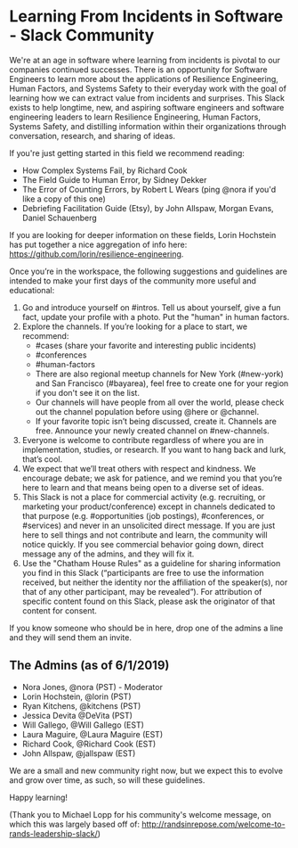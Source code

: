 # Learning From Incidents in Software - Slack Community

We're at an age in software where learning from incidents is pivotal to our companies continued successes. There is an opportunity for Software Engineers to learn more about the applications of Resilience Engineering, Human Factors, and Systems Safety to their everyday work with the goal of learning how we can extract value from incidents and surprises. This Slack exists to help longtime, new, and aspiring software engineers and software engineering leaders to learn Resilience Engineering, Human Factors, Systems Safety, and distilling information within their organizations through conversation, research, and sharing of ideas.

If you're just getting started in this field we recommend reading: 
* How Complex Systems Fail, by Richard Cook
* The Field Guide to Human Error, by Sidney Dekker 
* The Error of Counting Errors, by Robert L Wears (ping @nora if you'd like a copy of this one)
* Debriefing Facilitation Guide (Etsy), by John Allspaw, Morgan Evans, Daniel Schauenberg

If you are looking for deeper information on these fields, Lorin Hochstein has put together a nice aggregation of info here: https://github.com/lorin/resilience-engineering. 

Once you’re in the workspace, the following suggestions and guidelines are intended to make your first days of the community more useful and educational:

1. Go and introduce yourself on #intros. Tell us about yourself, give a fun fact, update your profile with a photo. Put the "human" in human factors.
2. Explore the channels. If you’re looking for a place to start, we recommend:
   * #cases (share your favorite and interesting public incidents)
   * #conferences
   * #human-factors
   * There are also regional meetup channels for New York (#new-york) and San Francisco (#bayarea), feel free to create one for your region if you don't see it on the list.
   * Our channels will have people from all over the world, please check out the channel population before using @here or @channel.
   * If your favorite topic isn’t being discussed, create it. Channels are free. Announce your newly created channel on #new-channels.
3. Everyone is welcome to contribute regardless of where you are in implementation, studies, or research. If you want to hang back and lurk, that’s cool.
4. We expect that we’ll treat others with respect and kindness. We encourage debate; we ask for patience, and we remind you that you’re here to learn and that means being open to a diverse set of ideas.
5. This Slack is not a place for commercial activity (e.g. recruiting, or marketing your product/conference) except in channels dedicated to that purpose (e.g. #opportunities (job postings), #conferences, or #services) and never in an unsolicited direct message. If you are just here to sell things and not contribute and learn, the community will notice quickly. If you see commercial behavior going down, direct message any of the admins, and they will fix it.
6. Use the "Chatham House Rules" as a guideline for sharing information you find in this Slack (“participants are free to use the information received, but neither the identity nor the affiliation of the speaker(s), nor that of any other participant, may be revealed”). For attribution of specific content found on this Slack, please ask the originator of that content for consent.

If you know someone who should be in here, drop one of the admins a line and they will send them an invite.

## The Admins (as of 6/1/2019)
* Nora Jones, @nora (PST) - Moderator
* Lorin Hochstein, @lorin (PST)
* Ryan Kitchens, @kitchens (PST)
* Jessica Devita @DeVita (PST) 
* Will Gallego, @Will Gallego (EST)
* Laura Maguire, @Laura Maguire (EST)
* Richard Cook, @Richard Cook (EST)
* John Allspaw, @jallspaw (EST)

We are a small and new community right now, but we expect this to evolve and grow over time, as such, so will these guidelines.

Happy learning!

(Thank you to Michael Lopp for his community's welcome message, on which this was largely based off of: http://randsinrepose.com/welcome-to-rands-leadership-slack/)

